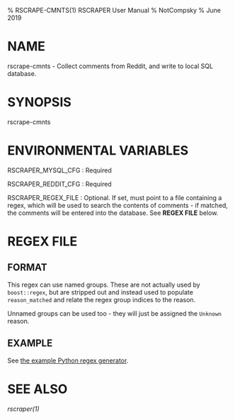 % RSCRAPE-CMNTS(1) RSCRAPER User Manual
% NotCompsky
% June 2019

# NAME

rscrape-cmnts - Collect comments from Reddit, and write to local SQL database.

# SYNOPSIS
rscrape-cmnts

# ENVIRONMENTAL VARIABLES

RSCRAPER_MYSQL_CFG
:    Required

RSCRAPER_REDDIT_CFG
:   Required

RSCRAPER_REGEX_FILE
:   Optional. If set, must point to a file containing a regex, which will be used to search the contents of comments - if matched, the comments will be entered into the database. See **REGEX FILE** below.

# REGEX FILE

## FORMAT

This regex can use named groups. These are not actually used by `boost::regex`, but are stripped out and instead used to populate `reason_matched` and relate the regex group indices to the reason.

Unnamed groups can be used too - they will just be assigned the `Unknown` reason.

## EXAMPLE

See [the example Python regex generator](../utils/comment_body_regexp.py).

# SEE ALSO

*rscraper(1)*
